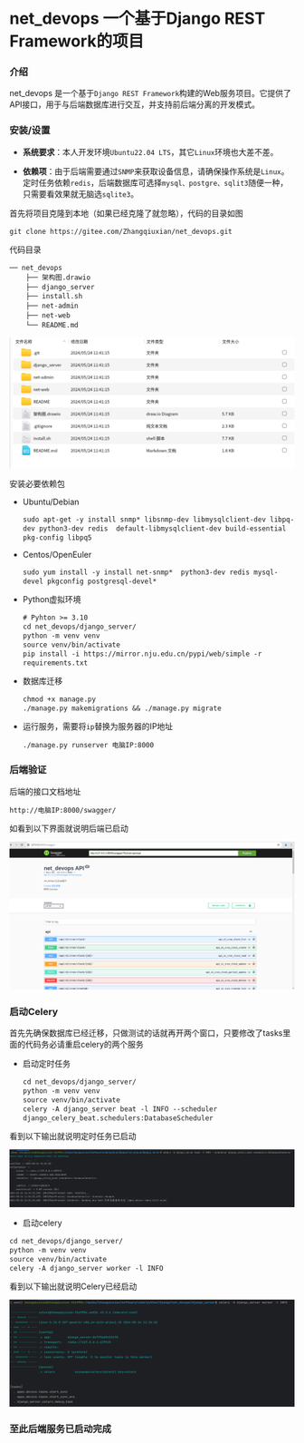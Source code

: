 # net_devops 一个基于Django REST Framework的项目


### 介绍

net_devops 是一个基于`Django REST Framework`构建的Web服务项目。它提供了API接口，用于与后端数据库进行交互，并支持前后端分离的开发模式。

###  安装/设置

- **系统要求**：本人开发环境`Ubuntu22.04 LTS`，其它`Linux`环境也大差不差。

- **依赖项**：由于后端需要通过`SNMP`来获取设备信息，请确保操作系统是`Linux`。定时任务依赖`redis`，后端数据库可选择`mysql、postgre、sqlit3`随便一种，只需要看效果就无脑选`sqlite3`。

首先将项目克隆到本地（如果已经克隆了就忽略），代码的目录如图

```shell
git clone https://gitee.com/Zhangqiuxian/net_devops.git
```

代码目录

```md
── net_devops
    ├── 架构图.drawio
    ├── django_server
    ├── install.sh
    ├── net-admin
    ├── net-web
    └── README.md
```
![image-20240524114355905](READE/asset/image-20240524114355905.png)

安装必要依赖包

- Ubuntu/Debian

  ```shell
  sudo apt-get -y install snmp* libsnmp-dev libmysqlclient-dev libpq-dev python3-dev redis  default-libmysqlclient-dev build-essential pkg-config libpq5
  ```

- Centos/OpenEuler

  ```shell
  sudo yum install -y install net-snmp*  python3-dev redis mysql-devel pkgconfig postgresql-devel*
  ```

- Python虚拟环境
  
  ```shell
  # Pyhton >= 3.10
  cd net_devops/django_server/
  python -m venv venv
  source venv/bin/activate
  pip install -i https://mirror.nju.edu.cn/pypi/web/simple -r requirements.txt
  ```

- 数据库迁移

  ```shell
  chmod +x manage.py
  ./manage.py makemigrations && ./manage.py migrate
  ```

- 运行服务，需要将`ip`替换为服务器的IP地址

  ```shell
  ./manage.py runserver 电脑IP:8000
  ```

### 后端验证

后端的接口文档地址

```http
http://电脑IP:8000/swagger/
```

如看到以下界面就说明后端已启动

![image-20240524112707622](READE/asset/image-20240524112707622.png)

### 启动Celery

首先先确保数据库已经迁移，只做测试的话就再开两个窗口，只要修改了tasks里面的代码务必请重启celery的两个服务

- 启动定时任务

  ```shell
  cd net_devops/django_server/
  python -m venv venv
  source venv/bin/activate
  celery -A django_server beat -l INFO --scheduler django_celery_beat.schedulers:DatabaseScheduler
  ```

看到以下输出就说明定时任务已启动

![image-20240524113459349](READE/asset/image-20240524113459349.png)

- 启动celery

```shell
cd net_devops/django_server/
python -m venv venv
source venv/bin/activate
celery -A django_server worker -l INFO
```

看到以下输出就说明Celery已经启动

![image-20240524113643585](READE/asset/image-20240524113643585.png)

### 至此后端服务已启动完成
